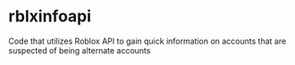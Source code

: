 # rblxinfoapi
Code that utilizes Roblox API to gain quick information on accounts that are suspected of being alternate accounts
